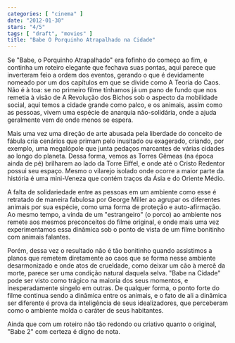 ```yaml
---
categories: [ "cinema" ]
date: "2012-01-30"
stars: "4/5"
tags: [ "draft", "movies" ]
title: "Babe O Porquinho Atrapalhado na Cidade"
---
```

Se "Babe, o Porquinho Atrapalhado" era fofinho do começo ao fim, e continha um roteiro elegante que fechava suas pontas, aqui parece que inverteram feio a ordem dos eventos, gerando o que é devidamente nomeado por um dos capítulos em que se divide como A Teoria do Caos. Não é à toa: se no primeiro filme tínhamos já um pano de fundo que nos remetia à visão de A Revolução dos Bichos sob o aspecto da mobilidade social, aqui temos a cidade grande como palco, e os animais, assim como as pessoas, vivem uma espécie de anarquia não-solidária, onde a ajuda geralmente vem de onde menos se espera.

Mais uma vez uma direção de arte abusada pela liberdade do conceito de fábula cria cenários que primam pelo inusitado ou exagerado, criando, por exemplo, uma megalópole que junta pedaços marcantes de várias cidades ao longo do planeta. Dessa forma, vemos as Torres Gêmeas (na época ainda de pé) brilharem ao lado da Torre Eiffel, e onde até o Cristo Redentor possui seu espaço. Mesmo o vilarejo isolado onde ocorre a maior parte da história é uma mini-Veneza que contém traços da Ásia e do Oriente Médio.

A falta de solidariedade entre as pessoas em um ambiente como esse é retratado de maneira fabulosa por George Miller ao agrupar os diferentes animais por sua espécie, como uma forma de proteção e auto-afirmação. Ao mesmo tempo, a vinda de um "estrangeiro" (o porco) ao ambiente nos remete aos mesmos preconceitos do filme original, e onde mais uma vez experimentamos essa dinâmica sob o ponto de vista de um filme bonitinho com animais falantes.

Porém, dessa vez o resultado não é tão bonitinho quando assistimos a planos que remetem diretamente ao caos que se forma nesse ambiente desarmonizado e onde atos de crueldade, como deixar um cão à mercê da morte, parece ser uma condição natural daquela selva. "Babe na Cidade" pode ser visto como trágico na maioria dos seus momentos, e inesperadamente singelo em outras. De qualquer forma, o ponto forte do filme continua sendo a dinâmica entre os animais, e o fato de ali a dinâmica ser diferente é prova da inteligência de seus idealizadores, que perceberam como o ambiente molda o caráter de seus habitantes.

Ainda que com um roteiro não tão redondo ou criativo quanto o original, "Babe 2" com certeza é digno de nota.

